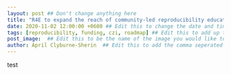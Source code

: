 ```yaml
---
layout: post ## Don't change anything here
title: "R4E to expand the reach of community-led reproducibility education with support from the Chan Zuckerberg Initiative" ## Edit this
date: 2020-11-02 12:00:00 +0600 ## Edit this to change the date and time to the current date and time and time zone you are in
tags: [reproducibility, funding, czi, roadmap] ## Edit this to add up to 5 tags for your post. It can be phrases. Comma separated
post_image:  ## Edit this to be the name of the image you would like to use as header image for the post. Leave empty if no image required
author: April Clyburne-Sherin  ## Edit this to add the comma seperated list of name(s) of author(s)
---
```


test